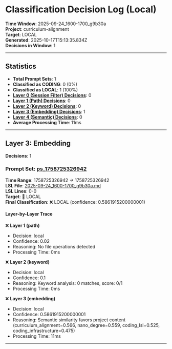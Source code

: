 # Classification Decision Log (Local)

**Time Window**: 2025-09-24_1600-1700_g9b30a<br>
**Project**: curriculum-alignment<br>
**Target**: LOCAL<br>
**Generated**: 2025-10-17T15:13:35.834Z<br>
**Decisions in Window**: 1

---

## Statistics

- **Total Prompt Sets**: 1
- **Classified as CODING**: 0 (0%)
- **Classified as LOCAL**: 1 (100%)
- **[Layer 0 (Session Filter) Decisions](#layer-0-session-filter)**: 0
- **[Layer 1 (Path) Decisions](#layer-1-path)**: 0
- **[Layer 2 (Keyword) Decisions](#layer-2-keyword)**: 0
- **[Layer 3 (Embedding) Decisions](#layer-3-embedding)**: 1
- **[Layer 4 (Semantic) Decisions](#layer-4-semantic)**: 0
- **Average Processing Time**: 11ms

---

## Layer 3: Embedding

**Decisions**: 1

### Prompt Set: [ps_1758725326942](../../history/2025-09-24_1600-1700_g9b30a.md#ps_1758725326942)

**Time Range**: 1758725326942 → 1758725326942<br>
**LSL File**: [2025-09-24_1600-1700_g9b30a.md](../../history/2025-09-24_1600-1700_g9b30a.md#ps_1758725326942)<br>
**LSL Lines**: 0-0<br>
**Target**: 📍 LOCAL<br>
**Final Classification**: ❌ LOCAL (confidence: 0.5861915200000001)

#### Layer-by-Layer Trace

❌ **Layer 1 (path)**
- Decision: local
- Confidence: 0.02
- Reasoning: No file operations detected
- Processing Time: 0ms

❌ **Layer 2 (keyword)**
- Decision: local
- Confidence: 0.1
- Reasoning: Keyword analysis: 0 matches, score: 0/1
- Processing Time: 0ms

❌ **Layer 3 (embedding)**
- Decision: local
- Confidence: 0.5861915200000001
- Reasoning: Semantic similarity favors project content (curriculum_alignment=0.566, nano_degree=0.559, coding_lsl=0.525, coding_infrastructure=0.475)
- Processing Time: 11ms

---

